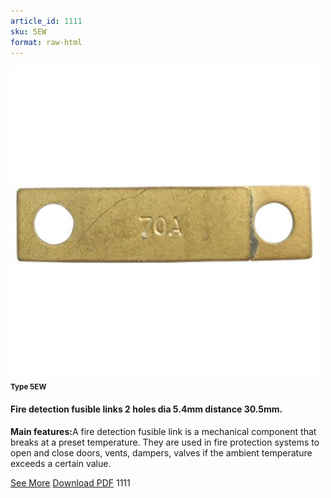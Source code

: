 ```yaml
---
article_id: 1111
sku: 5EW
format: raw-html
---
```

 <img src="../new-images/5EW.jpg" class="card-imgs mb-2">
 <small class="text-grey mb-2"><b>Type 5EW</b> </small>
 <h4>Fire detection fusible links
 2 holes dia 5.4mm distance 30.5mm.</h4>
 <p><b>Main features:</b>A fire detection fusible link is a mechanical component that breaks at a preset temperature.
 They are used in fire protection systems to open and close doors, vents, dampers, valves if the ambient temperature exceeds a certain value.</p>
 <div class="btns">
 <a href="fire-detection-fusible-links-type-5ew.html" class="btn-red">See More</a>
 <a href="pdf/9-2-3Average welding surface-Maximum permanent force-Maximum permanent load20130707.pdf" target="_blank" class="btn-red">Download PDF</a>
 <!-- <a href="http://www.ultimheat.com/cat9.html" target="_blank" class="access-link"> Access full catalogue <i class="fa fa-external-link" aria-hidden="true"></i> </a> -->
 <span class="number-btn">1111</span>
 </div>
 